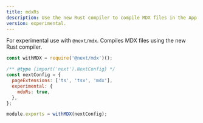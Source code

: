 ```yaml
---
title: mdxRs
description: Use the new Rust compiler to compile MDX files in the App Router.
version: experimental.
---
```


For experimental use with `@next/mdx`. Compiles MDX files using the new Rust compiler.

```js filename="next.config.js"
const withMDX = require('@next/mdx')();

/** @type {import('next').NextConfig} */
const nextConfig = {
  pageExtensions: ['ts', 'tsx', 'mdx'],
  experimental: {
    mdxRs: true,
  },
};

module.exports = withMDX(nextConfig);
```
